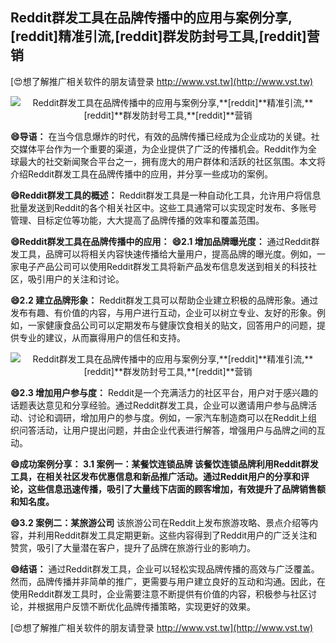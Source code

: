 ## **Reddit群发工具在品牌传播中的应用与案例分享,**[reddit]**精准引流,**[reddit]**群发防封号工具,**[reddit]**营销**

[😍想了解推广相关软件的朋友请登录 http://www.vst.tw](http://www.vst.tw)

 <center><img src="https://vst.tw/MP4/tuiguang/png/0.png" alt="Reddit群发工具在品牌传播中的应用与案例分享,**[reddit]**精准引流,**[reddit]**群发防封号工具,**[reddit]**营销"></center>

**😄导语：**
在当今信息爆炸的时代，有效的品牌传播已经成为企业成功的关键。社交媒体平台作为一个重要的渠道，为企业提供了广泛的传播机会。Reddit作为全球最大的社交新闻聚合平台之一，拥有庞大的用户群体和活跃的社区氛围。本文将介绍Reddit群发工具在品牌传播中的应用，并分享一些成功的案例。

**😄Reddit群发工具的概述：**
Reddit群发工具是一种自动化工具，允许用户将信息批量发送到Reddit的各个相关社区中。这些工具通常可以实现定时发布、多账号管理、目标定位等功能，大大提高了品牌传播的效率和覆盖范围。

**😄Reddit群发工具在品牌传播中的应用：**
**😄2.1 增加品牌曝光度：**
通过Reddit群发工具，品牌可以将相关内容快速传播给大量用户，提高品牌的曝光度。例如，一家电子产品公司可以使用Reddit群发工具将新产品发布信息发送到相关的科技社区，吸引用户的关注和讨论。

**😄2.2 建立品牌形象：**
Reddit群发工具可以帮助企业建立积极的品牌形象。通过发布有趣、有价值的内容，与用户进行互动，企业可以树立专业、友好的形象。例如，一家健康食品公司可以定期发布与健康饮食相关的贴文，回答用户的问题，提供专业的建议，从而赢得用户的信任和支持。

 <center><img src="https://vst.tw/MP4/tuiguang/png/8.png" alt="Reddit群发工具在品牌传播中的应用与案例分享,**[reddit]**精准引流,**[reddit]**群发防封号工具,**[reddit]**营销"></center>

**😄2.3 增加用户参与度：**
Reddit是一个充满活力的社区平台，用户对于感兴趣的话题表达意见和分享经验。通过Reddit群发工具，企业可以邀请用户参与品牌活动、讨论和调研，增加用户的参与度。例如，一家汽车制造商可以在Reddit上组织问答活动，让用户提出问题，并由企业代表进行解答，增强用户与品牌之间的互动。

**😄成功案例分享： 3.1 案例一：某餐饮连锁品牌 该餐饮连锁品牌利用Reddit群发工具，在相关社区发布优惠信息和新品推广活动。通过Reddit用户的分享和评论，这些信息迅速传播，吸引了大量线下店面的顾客增加，有效提升了品牌销售额和知名度。**

**😄3.2 案例二：某旅游公司**
该旅游公司在Reddit上发布旅游攻略、景点介绍等内容，并利用Reddit群发工具定期更新。这些内容得到了Reddit用户的广泛关注和赞赏，吸引了大量潜在客户，提升了品牌在旅游行业的影响力。

**😄结语：**
通过Reddit群发工具，企业可以轻松实现品牌传播的高效与广泛覆盖。然而，品牌传播并非简单的推广，更需要与用户建立良好的互动和沟通。因此，在使用Reddit群发工具时，企业需要注意不断提供有价值的内容，积极参与社区讨论，并根据用户反馈不断优化品牌传播策略，实现更好的效果。

[😍想了解推广相关软件的朋友请登录 http://www.vst.tw](http://www.vst.tw)




